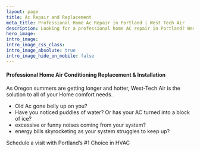 ```yaml
---
layout: page
title: Ac Repair and Replacement
meta_title: Professional Home Ac Repair in Portland | West Tech Air
description: Looking for a professional home AC repair in Portland? West Tech Air is the solution to all of your Home comfort needs.
hero_image: 
intro_image: 
intro_image_css_class:
intro_image_absolute: true
intro_image_hide_on_mobile: false
---
```


#### Professional Home Air Conditioning Replacement & Installation

As Oregon summers are getting longer and hotter, West-Tech Air is the solution to all of your Home comfort needs.

- Old Ac gone belly up on you?
- Have you noticed puddles of water? Or has your AC turned into a block of ice?
- excessive or funny noises coming from your system?
- energy bills skyrocketing as your system struggles to keep up?

Schedule a visit with Portland’s #1 Choice in HVAC